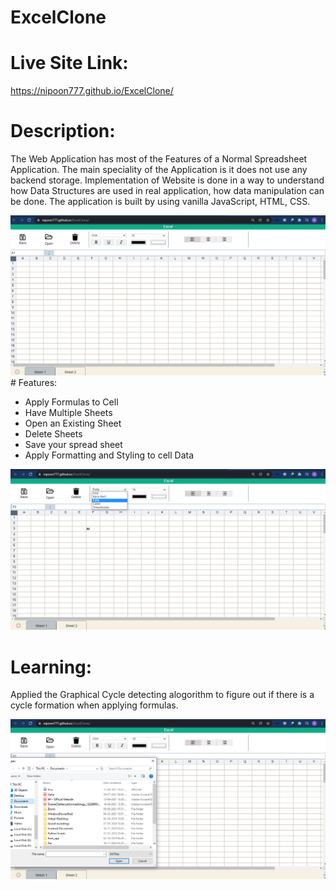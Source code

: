 # ExcelClone

# Live Site Link:
https://nipoon777.github.io/ExcelClone/

# Description:
The Web Application has most of the Features of a Normal Spreadsheet Application. The main speciality of the Application is it does not use any backend storage.
Implementation of Website is done in a way to understand how Data Structures are used in real application, how data manipulation can be done. The application is built by using vanilla JavaScript, HTML, CSS.

<img src="./excel1.png">
# Features:

- Apply Formulas to Cell
- Have Multiple Sheets
- Open an Existing Sheet
- Delete Sheets
- Save your spread sheet
- Apply Formatting and Styling to cell Data

<img src="./excel2.png">

# Learning:
Applied the Graphical Cycle detecting alogorithm to figure out if there is a cycle formation when applying formulas.

<img src = "./excel3.png">

